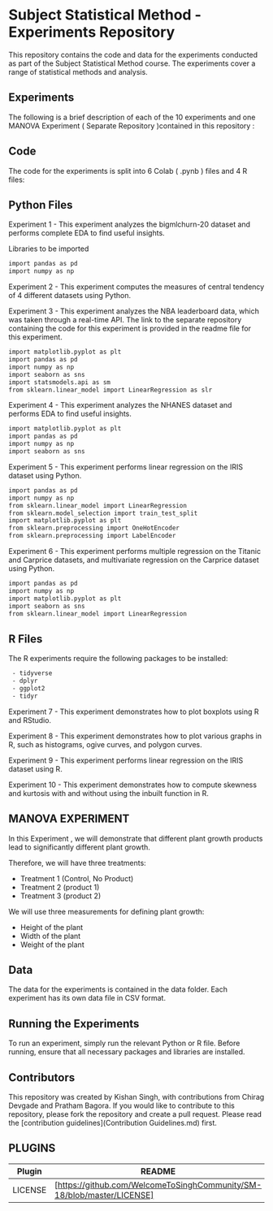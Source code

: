 # Subject Statistical Method - Experiments Repository

This repository contains the code and data for the experiments conducted as part of the Subject Statistical Method course. The experiments cover a range of statistical methods and analysis.

## Experiments

The following is a brief description of each of the 10 experiments and one MANOVA Experiment ( Separate Repository )contained in this repository :

## Code
The code for the experiments is split into 6 Colab ( .pynb ) files and 4 R files:

## Python Files

Experiment 1 - This experiment analyzes the bigmlchurn-20 dataset and performs complete EDA to find useful insights.

Libraries to be imported

```sh
import pandas as pd
import numpy as np
```

Experiment 2 - This experiment computes the measures of central tendency of 4 different datasets using Python.

Experiment 3 - This experiment analyzes the NBA leaderboard data, which was taken through a real-time API. The link to the separate repository containing the code for this experiment is provided in the readme file for this experiment.

```sh
import matplotlib.pyplot as plt
import pandas as pd
import numpy as np
import seaborn as sns
import statsmodels.api as sm
from sklearn.linear_model import LinearRegression as slr
```

Experiment 4 - This experiment analyzes the NHANES dataset and performs EDA to find useful insights.

```sh
import matplotlib.pyplot as plt
import pandas as pd
import numpy as np
import seaborn as sns
```

Experiment 5 - This experiment performs linear regression on the IRIS dataset using Python.

```sh
import pandas as pd
import numpy as np
from sklearn.linear_model import LinearRegression
from sklearn.model_selection import train_test_split
import matplotlib.pyplot as plt
from sklearn.preprocessing import OneHotEncoder
from sklearn.preprocessing import LabelEncoder
```

Experiment 6 - This experiment performs multiple regression on the Titanic and Carprice datasets, and multivariate regression on the Carprice dataset using Python.

```sh
import pandas as pd
import numpy as np
import matplotlib.pyplot as plt
import seaborn as sns
from sklearn.linear_model import LinearRegression
```


## R Files

The R experiments require the following packages to be installed:

```sh
 - tidyverse
 - dplyr
 - ggplot2
 - tidyr
```

Experiment 7 - This experiment demonstrates how to plot boxplots using R and RStudio.

Experiment 8 - This experiment demonstrates how to plot various graphs in R, such as histograms, ogive curves, and polygon curves.

Experiment 9 - This experiment performs linear regression on the IRIS dataset using R.

Experiment 10 - This experiment demonstrates how to compute skewness and kurtosis with and without using the inbuilt function in R.

## MANOVA EXPERIMENT

In this Experiment , we will demonstrate that different plant growth products lead to significantly different plant growth.

Therefore, we will have three treatments:

 - Treatment 1 (Control, No Product)
 - Treatment 2 (product 1)
 - Treatment 3 (product 2)
 
We will use three measurements for defining plant growth:

 - Height of the plant
 - Width of the plant
 - Weight of the plant

## Data

The data for the experiments is contained in the data folder. Each experiment has its own data file in CSV format.

## Running the Experiments

To run an experiment, simply run the relevant Python or R file. Before running, ensure that all necessary packages and libraries are installed.

## Contributors

This repository was created by Kishan Singh, with contributions from Chirag Devgade and Pratham Bagora.
If you would like to contribute to this repository, please fork the repository and create a pull request.
Please read the [contribution guidelines](Contribution Guidelines.md) first.

## PLUGINS

| Plugin | README |
| ------ | ------ |
| LICENSE | [https://github.com/WelcomeToSinghCommunity/SM-18/blob/master/LICENSE] |
